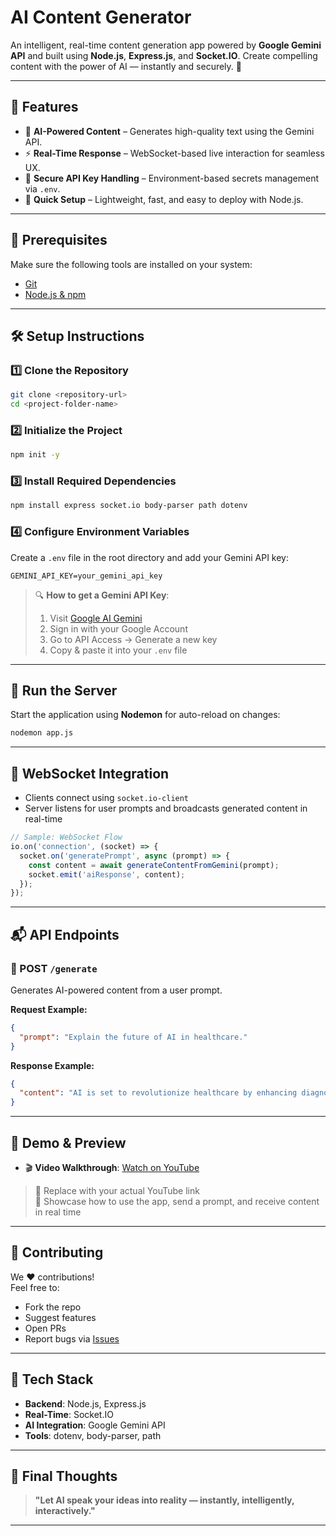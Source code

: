 

# AI Content Generator  
An intelligent, real-time content generation app powered by **Google Gemini API** and built using **Node.js**, **Express.js**, and **Socket.IO**. Create compelling content with the power of AI — instantly and securely. 🚀  

---

## 🌟 Features

- 🧠 **AI-Powered Content** – Generates high-quality text using the Gemini API.  
- ⚡ **Real-Time Response** – WebSocket-based live interaction for seamless UX.  
- 🔐 **Secure API Key Handling** – Environment-based secrets management via `.env`.  
- 🚀 **Quick Setup** – Lightweight, fast, and easy to deploy with Node.js.

---

## 🔧 Prerequisites

Make sure the following tools are installed on your system:

- [Git](https://git-scm.com/)  
- [Node.js & npm](https://nodejs.org/)

---

## 🛠️ Setup Instructions

### 1️⃣ Clone the Repository
```bash
git clone <repository-url>
cd <project-folder-name>
```

### 2️⃣ Initialize the Project
```bash
npm init -y
```

### 3️⃣ Install Required Dependencies
```bash
npm install express socket.io body-parser path dotenv
```

### 4️⃣ Configure Environment Variables
Create a `.env` file in the root directory and add your Gemini API key:
```env
GEMINI_API_KEY=your_gemini_api_key
```

> 🔍 **How to get a Gemini API Key**:
> 1. Visit [Google AI Gemini](https://ai.google.com/gemini/)  
> 2. Sign in with your Google Account  
> 3. Go to API Access → Generate a new key  
> 4. Copy & paste it into your `.env` file

---

## 🔌 Run the Server
Start the application using **Nodemon** for auto-reload on changes:
```bash
nodemon app.js
```

---

## 📡 WebSocket Integration

- Clients connect using `socket.io-client`  
- Server listens for user prompts and broadcasts generated content in real-time  

```js
// Sample: WebSocket Flow
io.on('connection', (socket) => {
  socket.on('generatePrompt', async (prompt) => {
    const content = await generateContentFromGemini(prompt);
    socket.emit('aiResponse', content);
  });
});
```

---

## 📬 API Endpoints

### 🔹 POST `/generate`
Generates AI-powered content from a user prompt.

**Request Example:**
```json
{
  "prompt": "Explain the future of AI in healthcare."
}
```

**Response Example:**
```json
{
  "content": "AI is set to revolutionize healthcare by enhancing diagnosis, personalizing treatment, and automating administrative tasks..."
}
```

---

## 🎥 Demo & Preview

- 🎬 **Video Walkthrough**: [Watch on YouTube](https://youtu.be/uPewJ1NgvgA)

> 🔗 Replace with your actual YouTube link  
> 🎯 Showcase how to use the app, send a prompt, and receive content in real time

---

## 🤝 Contributing

We ❤️ contributions!  
Feel free to:
- Fork the repo  
- Suggest features  
- Open PRs  
- Report bugs via [Issues](https://github.com/DarshiI2009/AI-content-genrator/issues)

---

## 📌 Tech Stack

- **Backend**: Node.js, Express.js  
- **Real-Time**: Socket.IO  
- **AI Integration**: Google Gemini API  
- **Tools**: dotenv, body-parser, path

---

## 🚀 Final Thoughts

> **"Let AI speak your ideas into reality — instantly, intelligently, interactively."**

---

